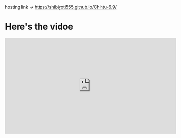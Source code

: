 hosting link -> https://shibjyoti555.github.io/Chintu-6.9/
# Here's the vidoe
<iframe width="560" height="315" src="https://www.youtube.com/embed/oFTfJnYGj58?si=lHcxt3QaxZidG6gk&amp;start=449" title="YouTube video player" frameborder="0" allow="accelerometer; autoplay; clipboard-write; encrypted-media; gyroscope; picture-in-picture; web-share" referrerpolicy="strict-origin-when-cross-origin" allowfullscreen></iframe>
